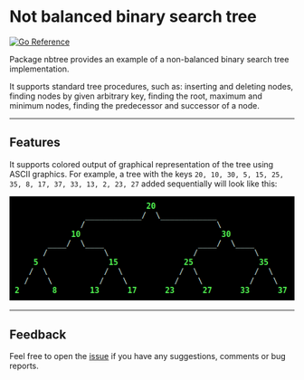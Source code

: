 Not balanced binary search tree
===============================

[![Go Reference](https://pkg.go.dev/badge/github.com/r-che/algorithms/bst/nbtree.svg)](https://pkg.go.dev/github.com/r-che/algorithms/bst/nbtree)

Package nbtree provides an example of a non-balanced binary search tree
implementation.

It supports standard tree procedures, such as: inserting and deleting nodes,
finding nodes by given arbitrary key, finding the root, maximum and minimum
nodes, finding the predecessor and successor of a node.

-------------------------

## Features

It supports colored output of graphical representation of the tree using ASCII
graphics. For example, a tree with the keys `20, 10, 30, 5, 15, 25, 35, 8, 17,
37, 33, 13, 2, 23, 27` added sequentially will look like this:

![Binary search tree](nbtree.png)

-------------------------

## Feedback

Feel free to open the [issue] if you have any suggestions, comments or bug reports.

[issue]: https://github.com/r-che/algorithms/issues
